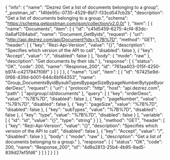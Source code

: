 {
  "info": {
    "name": "Dezrez Get a list of documents belonging to a group",
    "_postman_id": "14fde95c-0735-4529-8bf7-f33cd547cb2b",
    "description": "Get a list of documents belonging to a group.",
    "schema": "https://schema.getpostman.com/json/collection/v2.0.0/"
  },
  "item": [
    {
      "name": "Documents",
      "item": [
        {
          "id": "c41d5459-6275-4cf4-83dc-0a6af1284abd",
          "name": "Document_GetByids",
          "request": {
            "url": "http://api.dezrez.com/api/Document?ids=%7B%7D",
            "method": "GET",
            "header": [
              {
                "key": "Rezi-Api-Version",
                "value": "{}",
                "description": "Specifies which version of the API to call",
                "disabled": false
              },
              {
                "key": "Accept",
                "value": "*/*",
                "disabled": false
              }
            ],
            "body": {
              "mode": "raw"
            },
            "description": "Get documents by their ids."
          },
          "response": [
            {
              "status": "OK",
              "code": 200,
              "name": "Response_200",
              "id": "761aa403-015f-4250-b974-c4217947f06f"
            }
          ]
        }
      ]
    },
    {
      "name": "List",
      "item": [
        {
          "id": "67425e9d-0f66-439d-b001-644c6bf64353",
          "name": "Group_DocumentsByidBysubTypesBypageSizeBypageNumberBytypeByorderDesc",
          "request": {
            "url": {
              "protocol": "http",
              "host": "api.dezrez.com",
              "path": [
                "api/group/:id/documents"
              ],
              "query": [
                {
                  "key": "orderDesc",
                  "value": "%7B%7D",
                  "disabled": false
                },
                {
                  "key": "pageNumber",
                  "value": "%7B%7D",
                  "disabled": false
                },
                {
                  "key": "pageSize",
                  "value": "%7B%7D",
                  "disabled": false
                },
                {
                  "key": "subTypes",
                  "value": "%7B%7D",
                  "disabled": false
                },
                {
                  "key": "type",
                  "value": "%7B%7D",
                  "disabled": false
                }
              ],
              "variable": [
                {
                  "id": "id",
                  "value": "{}",
                  "type": "string"
                }
              ]
            },
            "method": "GET",
            "header": [
              {
                "key": "Rezi-Api-Version",
                "value": "{}",
                "description": "Specifies which version of the API to call",
                "disabled": false
              },
              {
                "key": "Accept",
                "value": "*/*",
                "disabled": false
              }
            ],
            "body": {
              "mode": "raw"
            },
            "description": "Get a list of documents belonging to a group."
          },
          "response": [
            {
              "status": "OK",
              "code": 200,
              "name": "Response_200",
              "id": "4d9a2813-25b4-4b95-8ad5-839d27ef5fd6"
            }
          ]
        }
      ]
    }
  ]
}